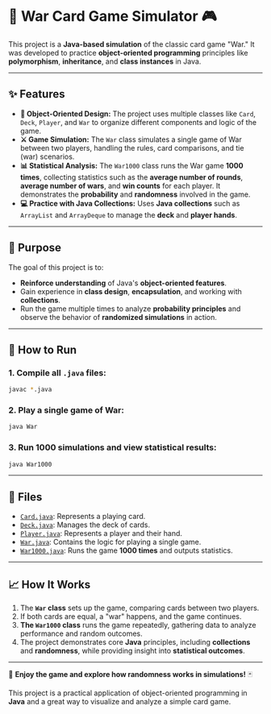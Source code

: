 
# 🎴 **War Card Game Simulator** 🎮

This project is a **Java-based simulation** of the classic card game "War." It was developed to practice **object-oriented programming** principles like **polymorphism**, **inheritance**, and **class instances** in Java.

---

## ✨ **Features**

- **🧩 Object-Oriented Design:** The project uses multiple classes like `Card`, `Deck`, `Player`, and `War` to organize different components and logic of the game.
- **⚔️ Game Simulation:** The `War` class simulates a single game of War between two players, handling the rules, card comparisons, and tie (war) scenarios.
- **📊 Statistical Analysis:** The `War1000` class runs the War game **1000 times**, collecting statistics such as the **average number of rounds**, **average number of wars**, and **win counts** for each player. It demonstrates the **probability** and **randomness** involved in the game.
- **💻 Practice with Java Collections:** Uses **Java collections** such as `ArrayList` and `ArrayDeque` to manage the **deck** and **player hands**.

---

## 🎯 **Purpose**

The goal of this project is to:

- **Reinforce understanding** of Java's **object-oriented features**.
- Gain experience in **class design**, **encapsulation**, and working with **collections**.
- Run the game multiple times to analyze **probability principles** and observe the behavior of **randomized simulations** in action.

---

## 🚀 **How to Run**

### 1. **Compile all `.java` files:**
```bash
javac *.java
```

### 2. **Play a single game of War:**
```bash
java War
```

### 3. **Run 1000 simulations and view statistical results:**
```bash
java War1000
```

---

## 📂 **Files**

- [`Card.java`](Card.java): Represents a playing card.
- [`Deck.java`](Deck.java): Manages the deck of cards.
- [`Player.java`](Player.java): Represents a player and their hand.
- [`War.java`](War.java): Contains the logic for playing a single game.
- [`War1000.java`](War1000.java): Runs the game **1000 times** and outputs statistics.

---

## 📈 **How It Works**

1. The **`War` class** sets up the game, comparing cards between two players.
2. If both cards are equal, a "war" happens, and the game continues.
3. **The `War1000` class** runs the game repeatedly, gathering data to analyze performance and random outcomes.
4. The project demonstrates core **Java** principles, including **collections** and **randomness**, while providing insight into **statistical outcomes**.

---

🎉 **Enjoy the game and explore how randomness works in simulations!** 🃏

This project is a practical application of object-oriented programming in **Java** and a great way to visualize and analyze a simple card game.
